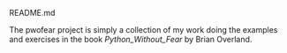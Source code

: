 README.md

The pwofear project is simply a collection of my work doing the examples and
exercises in the book _Python_Without_Fear_ by Brian Overland.

